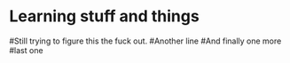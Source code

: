 # Learning stuff and things
#Still trying to figure this the fuck out.
#Another line 
#And finally one more 
#last one
